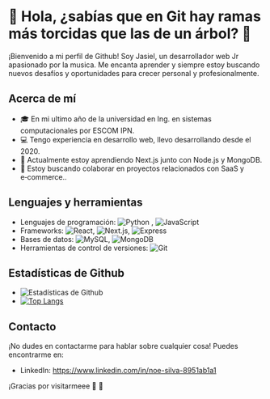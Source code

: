 

# 👋 Hola, ¿sabías que en Git hay ramas más torcidas que las de un árbol? 🌳

¡Bienvenido a mi perfil de Github! Soy Jasiel, un desarrollador web Jr apasionado por la musica. Me encanta aprender y siempre estoy buscando nuevos desafíos y oportunidades para crecer personal y profesionalmente.

## Acerca de mí

- 🎓 En mi ultimo año de la universidad en Ing. en sistemas computacionales por ESCOM IPN.
- 💻 Tengo experiencia en desarrollo web, llevo desarrollando desde el 2020.
- 🌱 Actualmente estoy aprendiendo Next.js junto con Node.js y MongoDB.
- 🤝 Estoy buscando colaborar en proyectos relacionados con SaaS y e‑commerce..

## Lenguajes y herramientas

- Lenguajes de programación: ![Python](https://img.shields.io/badge/-python-black?style=flat-square&logo=python)
, ![JavaScript](https://img.shields.io/badge/-JavaScript-black?style=flat-square&logo=javascript)
- Frameworks:  ![React](https://img.shields.io/badge/React-black?style=flat-square&logo=react), ![Next.js](https://img.shields.io/badge/-Next.js-black?style=flat-square&logo=next.js), ![Express](https://img.shields.io/badge/-Express-black?style=flat-square&logo=express)
- Bases de datos: ![MySQL](https://img.shields.io/badge/-MySQL-black?style=flat-square&logo=mysql), ![MongoDB](https://img.shields.io/badge/-MongoDB-black?style=flat-square&logo=mongodb)
- Herramientas de control de versiones: ![Git](https://img.shields.io/badge/Git-black?style=flat-square&logo=git)

## Estadísticas de Github

- ![Estadísticas de Github](https://github-readme-stats.vercel.app/api?username=noejasiel&show_icons=true&theme=radical)
- [![Top Langs](https://github-readme-stats.vercel.app/api/top-langs/?username=noejasiel&layout=compact)](https://github.com/noejasiel)

## Contacto

¡No dudes en contactarme para hablar sobre cualquier cosa! Puedes encontrarme en:
- LinkedIn: https://www.linkedin.com/in/noe-silva-8951ab1a1

¡Gracias por visitarmeee :pray: :pray:
